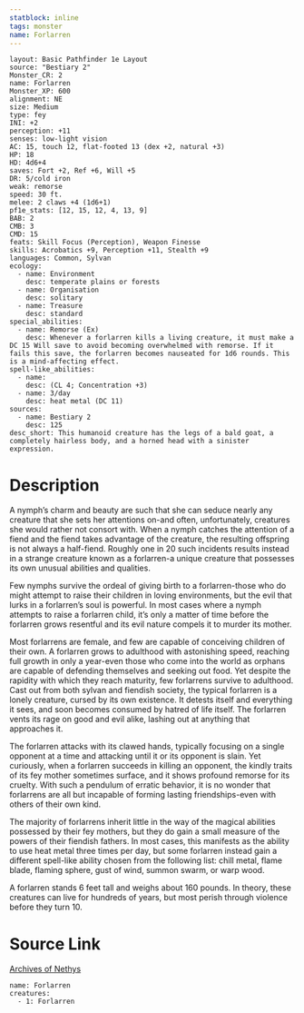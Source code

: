 ```yaml
---
statblock: inline
tags: monster
name: Forlarren
---
```

```statblock
layout: Basic Pathfinder 1e Layout
source: "Bestiary 2"
Monster_CR: 2
name: Forlarren
Monster_XP: 600
alignment: NE
size: Medium
type: fey
INI: +2
perception: +11
senses: low-light vision
AC: 15, touch 12, flat-footed 13 (dex +2, natural +3)
HP: 18
HD: 4d6+4
saves: Fort +2, Ref +6, Will +5
DR: 5/cold iron
weak: remorse
speed: 30 ft.
melee: 2 claws +4 (1d6+1)
pf1e_stats: [12, 15, 12, 4, 13, 9]
BAB: 2
CMB: 3
CMD: 15
feats: Skill Focus (Perception), Weapon Finesse
skills: Acrobatics +9, Perception +11, Stealth +9
languages: Common, Sylvan
ecology:
  - name: Environment
    desc: temperate plains or forests
  - name: Organisation
    desc: solitary
  - name: Treasure
    desc: standard
special_abilities:
  - name: Remorse (Ex)
    desc: Whenever a forlarren kills a living creature, it must make a DC 15 Will save to avoid becoming overwhelmed with remorse. If it fails this save, the forlarren becomes nauseated for 1d6 rounds. This is a mind-affecting effect.
spell-like_abilities:
  - name:
    desc: (CL 4; Concentration +3)
  - name: 3/day
    desc: heat metal (DC 11)
sources:
  - name: Bestiary 2
    desc: 125
desc_short: This humanoid creature has the legs of a bald goat, a completely hairless body, and a horned head with a sinister expression.
```
# Description
A nymph’s charm and beauty are such that she can seduce nearly any creature that she sets her attentions on-and often, unfortunately, creatures she would rather not consort with. When a nymph catches the attention of a fiend and the fiend takes advantage of the creature, the resulting offspring is not always a half-fiend. Roughly one in 20 such incidents results instead in a strange creature known as a forlarren-a unique creature that possesses its own unusual abilities and qualities.

Few nymphs survive the ordeal of giving birth to a forlarren-those who do might attempt to raise their children in loving environments, but the evil that lurks in a forlarren’s soul is powerful. In most cases where a nymph attempts to raise a forlarren child, it’s only a matter of time before the forlarren grows resentful and its evil nature compels it to murder its mother.

Most forlarrens are female, and few are capable of conceiving children of their own. A forlarren grows to adulthood with astonishing speed, reaching full growth in only a year-even those who come into the world as orphans are capable of defending themselves and seeking out food. Yet despite the rapidity with which they reach maturity, few forlarrens survive to adulthood. Cast out from both sylvan and fiendish society, the typical forlarren is a lonely creature, cursed by its own existence. It detests itself and everything it sees, and soon becomes consumed by hatred of life itself. The forlarren vents its rage on good and evil alike, lashing out at anything that approaches it.

The forlarren attacks with its clawed hands, typically focusing on a single opponent at a time and attacking until it or its opponent is slain. Yet curiously, when a forlarren succeeds in killing an opponent, the kindly traits of its fey mother sometimes surface, and it shows profound remorse for its cruelty. With such a pendulum of erratic behavior, it is no wonder that forlarrens are all but incapable of forming lasting friendships-even with others of their own kind.

The majority of forlarrens inherit little in the way of the magical abilities possessed by their fey mothers, but they do gain a small measure of the powers of their fiendish fathers. In most cases, this manifests as the ability to use heat metal three times per day, but some forlarren instead gain a different spell-like ability chosen from the following list: chill metal, flame blade, flaming sphere, gust of wind, summon swarm, or warp wood.

A forlarren stands 6 feet tall and weighs about 160 pounds. In theory, these creatures can live for hundreds of years, but most perish through violence before they turn 10.
# Source Link
[Archives of Nethys](https://aonprd.com/MonsterDisplay.aspx?ItemName=Forlarren)
```encounter-table
name: Forlarren
creatures:
  - 1: Forlarren
```
